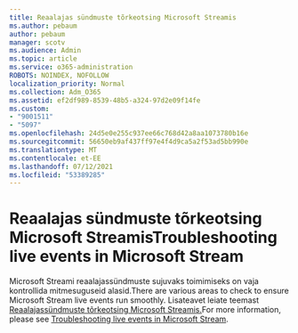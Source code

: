 ```yaml
---
title: Reaalajas sündmuste tõrkeotsing Microsoft Streamis
ms.author: pebaum
author: pebaum
manager: scotv
ms.audience: Admin
ms.topic: article
ms.service: o365-administration
ROBOTS: NOINDEX, NOFOLLOW
localization_priority: Normal
ms.collection: Adm_O365
ms.assetid: ef2df989-8539-48b5-a324-97d2e09f14fe
ms.custom:
- "9001511"
- "5097"
ms.openlocfilehash: 24d5e0e255c937ee66c768d42a8aa1073780b16e
ms.sourcegitcommit: 56650eb9af437ff97e4f4d9ca5a2f53ad5bb990e
ms.translationtype: MT
ms.contentlocale: et-EE
ms.lasthandoff: 07/12/2021
ms.locfileid: "53389285"
---
```

# <a name="troubleshooting-live-events-in-microsoft-stream"></a><span data-ttu-id="afe41-102">Reaalajas sündmuste tõrkeotsing Microsoft Streamis</span><span class="sxs-lookup"><span data-stu-id="afe41-102">Troubleshooting live events in Microsoft Stream</span></span>

<span data-ttu-id="afe41-103">Microsoft Streami reaalajassündmuste sujuvaks toimimiseks on vaja kontrollida mitmesuguseid alasid.</span><span class="sxs-lookup"><span data-stu-id="afe41-103">There are various areas to check to ensure Microsoft Stream live events run smoothly.</span></span> <span data-ttu-id="afe41-104">Lisateavet leiate teemast [Reaalajassündmuste tõrkeotsing Microsoft Streamis.](/stream/live-event-troubleshooting)</span><span class="sxs-lookup"><span data-stu-id="afe41-104">For more information, please see [Troubleshooting live events in Microsoft Stream](/stream/live-event-troubleshooting).</span></span>
